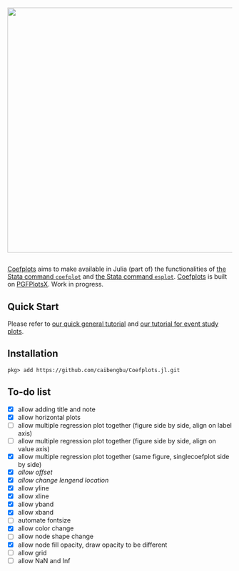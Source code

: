 <h1>
  <p align="center">
    <img width="550" src="https://raw.githubusercontent.com/caibengbu/Coefplots.jl/main/assets/logo.svg">
  </p>
</h1>


[Coefplots](https://github.com/caibengbu/Coefplots.jl) aims to make available in Julia (part of) the functionalities of [the Stata command `coefplot`](http://repec.sowi.unibe.ch/stata/coefplot/getting-started.html) and [the Stata command `esplot`](https://github.com/dballaelliott/esplot). [Coefplots](https://github.com/caibengbu/Coefplots.jl) is built on [PGFPlotsX](https://github.com/KristofferC/PGFPlotsX.jl/tree/ada03510396af592e05b2e382a0c12ce37ee3cc8). Work in progress.

## Quick Start

Please refer to [our quick general tutorial](examples/quick_start.ipynb) and [our tutorial for event study plots](examples/esplot.ipynb).

## Installation
```
pkg> add https://github.com/caibengbu/Coefplots.jl.git
```
## To-do list
- [x] allow adding title and note
- [x] allow horizontal plots
- [ ] allow multiple regression plot together (figure side by side, align on label axis)
- [ ] allow multiple regression plot together (figure side by side, align on value axis)
- [x] allow multiple regression plot together (same figure, singlecoefplot side by side)
- [x] *allow offset*
- [x] *allow change lengend location*
- [x] allow yline
- [x] allow xline
- [x] allow yband
- [x] allow xband
- [ ] automate fontsize
- [x] allow color change
- [ ] allow node shape change
- [x] allow node fill opacity, draw opacity to be different
- [ ] allow grid
- [ ] allow NaN and Inf
